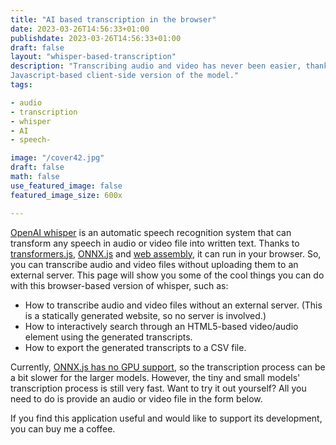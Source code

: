 ```yaml
---
title: "AI based transcription in the browser"
date: 2023-03-26T14:56:33+01:00
publishdate: 2023-03-26T14:56:33+01:00
draft: false
layout: "whisper-based-transcription"
description: "Transcribing audio and video has never been easier, thanks to OpenAI's whisper. Try it out now using a
Javascript-based client-side version of the model."
tags:

- audio
- transcription
- whisper
- AI
- speech-

image: "/cover42.jpg"
draft: false
math: false
use_featured_image: false
featured_image_size: 600x

---
```


[OpenAI whisper](https://github.com/openai/whisper#whisper) is an automatic speech recognition system that can transform any speech in audio or video file into
written text.
Thanks to [transformers.js](https://github.com/xenova/transformers.js), [ONNX.js](https://github.com/microsoft/onnxruntime/tree/main/js) and [web assembly](https://webassembly.org/), it can run in your browser.
So, you can transcribe audio and video files without uploading them to an external server.
This page will show you some of the cool things you can do with this browser-based version of whisper, such as:

- How to transcribe audio and video files without an external server. (This is a statically generated website, so no
  server is involved.)
- How to interactively search through an HTML5-based video/audio element using the generated transcripts.
- How to export the generated transcripts to a CSV file.

Currently, [ONNX.js has no GPU support](https://github.com/microsoft/onnxruntime/issues/11695), so the transcription process can be a bit slower for the larger models.
However, the tiny and small models' transcription process is still very fast.
Want to try it out yourself?
All you need to do is provide an audio or video file in the form below.

If you find this application useful and would like to support its development, you can buy me a coffee.
